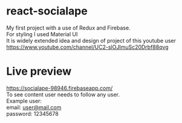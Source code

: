 # react-socialape
My first project with a use of Redux and Firebase.  
For styling I used Material UI  
It is widely extended idea and design of project of this youtube user https://www.youtube.com/channel/UC2-slOJImuSc20Drbf88qvg  
# Live preview
https://socialape-98946.firebaseapp.com/  
To see content user needs to follow any user.  
Example user:  
email: user@mail.com  
password: 12345678  

